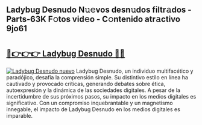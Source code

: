 ## Ladybug Desnudo N𝚞𝚎vos desn𝚞dos filtr𝚊dos - Parts-63K F𝚘tos vid𝚎o - C𝚘ntenido atr𝚊ctivo 9jo61

# <h2><a href="http://mb2ho0.tromn.icu/?c=Ladybug+Desnudo">🔗👉👉👉 Ladybug Desnudo 🔗🔗</a></h2>

[![Ladybug Desnudo nuevo](https://i.imgur.com/pEAQMta.gif)](http://mb2ho0.tromn.icu/?c=Ladybug+Desnudo)
Ladybug Desnudo, un individuo multifacético y paradójico, desafía la comprensión simple. Su distintivo estilo en línea ha cautivado y provocado críticas, generando debates sobre ética, autoexpresión y la dinámica de las sociedades digitales. A pesar de la incertidumbre de sus próximos pasos, su impacto en los medios digitales es significativo. Con un compromiso inquebrantable y un magnetismo innegable, el impacto de Ladybug Desnudo en los medios digitales es imparable.
